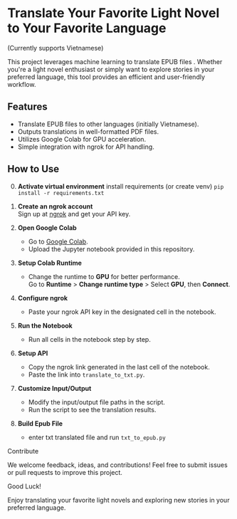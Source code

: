 # Translate Your Favorite Light Novel to Your Favorite Language

(Currently supports Vietnamese)

This project leverages machine learning to translate EPUB files . Whether you're a light novel enthusiast or simply want to explore stories in your preferred language, this tool provides an efficient and user-friendly workflow.

## Features

- Translate EPUB files to other languages (initially Vietnamese).
- Outputs translations in well-formatted PDF files.
- Utilizes Google Colab for GPU acceleration.
- Simple integration with ngrok for API handling.

## How to Use

0. **Activate virtual environment**
   install requirements (or create venv)
   `pip install -r requirements.txt`

1. **Create an ngrok account**  
   Sign up at [ngrok](https://ngrok.com/) and get your API key.

2. **Open Google Colab**

   - Go to [Google Colab](https://colab.research.google.com/).
   - Upload the Jupyter notebook provided in this repository.

3. **Setup Colab Runtime**

   - Change the runtime to **GPU** for better performance.  
     Go to **Runtime** > **Change runtime type** > Select **GPU**, then **Connect**.

4. **Configure ngrok**

   - Paste your ngrok API key in the designated cell in the notebook.

5. **Run the Notebook**

   - Run all cells in the notebook step by step.

6. **Setup API**

   - Copy the ngrok link generated in the last cell of the notebook.
   - Paste the link into `translate_to_txt.py`.

7. **Customize Input/Output**

   - Modify the input/output file paths in the script.
   - Run the script to see the translation results.

8. **Build Epub File**
   - enter txt translated file and run `txt_to_epub.py`

Contribute

We welcome feedback, ideas, and contributions! Feel free to submit issues or pull requests to improve this project.

Good Luck!

Enjoy translating your favorite light novels and exploring new stories in your preferred language.
